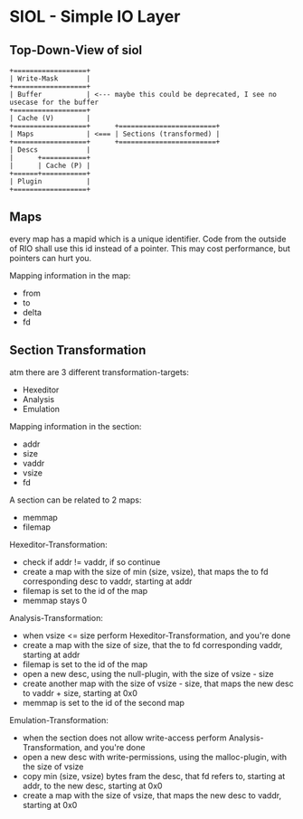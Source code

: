 SIOL - Simple IO Layer
======================

Top-Down-View of siol
---------------------

	+==================+
	| Write-Mask       |
	+==================+
	| Buffer           | <--- maybe this could be deprecated, I see no usecase for the buffer
	+==================+
	| Cache (V)        |
	+==================+      +========================+
	| Maps             | <=== | Sections (transformed) |
	+==================+      +========================+
	| Descs            |
	|      +===========+
	|      | Cache (P) |
	+======+===========+
	| Plugin           |
	+==================+

Maps
----

every map has a mapid which is a unique identifier. Code from the outside of RIO shall use this id instead of a pointer. This may cost performance, but pointers can hurt you.

Mapping information in the map:

- from
- to
- delta
- fd

Section Transformation
----------------------
atm there are 3 different transformation-targets:

- Hexeditor
- Analysis
- Emulation

Mapping information in the section:

- addr
- size
- vaddr
- vsize
- fd

A section can be related to 2 maps:

- memmap
- filemap

Hexeditor-Transformation:

- check if addr != vaddr, if so continue
- create a map with the size of min (size, vsize), that maps the to fd corresponding desc to vaddr, starting at addr
- filemap is set to the id of the map
- memmap stays 0

Analysis-Transformation:

- when vsize <= size perform Hexeditor-Transformation, and you're done
- create a map with the size of size, that the to fd corresponding vaddr, starting at addr
- filemap is set to the id of the map
- open a new desc, using the null-plugin, with the size of vsize - size
- create another map with the size of vsize - size, that maps the new desc to vaddr + size, starting at 0x0
- memmap is set to the id of the second map

Emulation-Transformation:

- when the section does not allow write-access perform Analysis-Transformation, and you're done
- open a new desc with write-permissions, using the malloc-plugin, with the size of vsize
- copy min (size, vsize) bytes fram the desc, that fd refers to, starting at addr, to the new desc, starting at 0x0
- create a map with the size of vsize, that maps the new desc to vaddr, starting at 0x0
